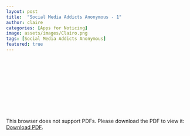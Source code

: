 ```yaml
---
layout: post
title:  "Social Media Addicts Anonymous - 1"
author: claire
categories: [Apps for Noticing]
image: assets/images/Clairo.png
tags: [Social Media Addicts Anonymous]
featured: true
---
```




<object data="https://e944e5a1-96fc-4a01-913c-6f74351280a2.filesusr.com/ugd/e415ef_a7ef4299d45a44dda48cdacaa4abafbe.pdf" type="application/pdf" width="700px" height="1400px">
    <embed src="https://e944e5a1-96fc-4a01-913c-6f74351280a2.filesusr.com/ugd/e415ef_a7ef4299d45a44dda48cdacaa4abafbe.pdf">
        <p>This browser does not support PDFs. Please download the PDF to view it: <a href="https://e944e5a1-96fc-4a01-913c-6f74351280a2.filesusr.com/ugd/e415ef_a7ef4299d45a44dda48cdacaa4abafbe.pdf">Download PDF</a>.</p>
    </embed>
</object>



